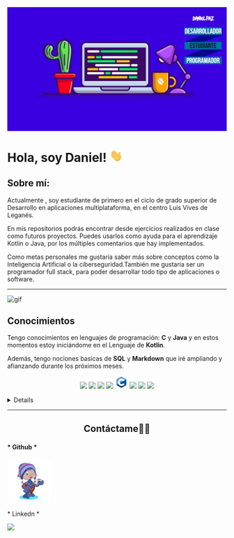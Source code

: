 <a href="https://github.com/DanielParin">
 <img src="./Images/baner.jpg" />
 </a>

# Hola, soy Daniel! <img src="https://raw.githubusercontent.com/ABSphreak/ABSphreak/master/gifs/Hi.gif" width="30px">
## Sobre mí:
Actualmente , soy estudiante de primero en el ciclo de grado superior
de Desarrollo en aplicaciones multiplataforma, en el centro Luis Vives
de Leganés.

En mis repositorios podrás encontrar desde ejercicios realizados en 
clase como futuros proyectos. Puedes usarlos como
ayuda para el aprendizaje Kotlin o Java, por los múltiples comentarios que hay implementados.

Como metas personales me gustaría saber más sobre conceptos como la 
Inteligencia Artificial o la ciberseguridad.También me gustaría ser un programador full stack, para poder desarrollar todo tipo de aplicaciones o software.




---


![gif](https://media1.giphy.com/media/L1R1tvI9svkIWwpVYr/giphy.gif?cid=ecf05e47umws0jsygroqh93nnn602quwccukxl8a198cwfug&rid=giphy.gif&ct=g)



## Conocimientos

Tengo conocimientos en lenguajes de programación: **C** y **Java** y
en estos momentos estoy iniciándome en  el Lenguaje de **Kotlin**.

 Además, tengo nociones basicas de **SQL** y **Markdown** que iré ampliando y afianzando durante los próximos meses.
 
 <p align="center">
<img loading="lazy" src="https://www.jetbrains.com/academy/img/icon-kotlin-new.svg" 
height="25">
<img loading="lazy" src="https://miro.medium.com/max/650/1*zzvdRmHGGXONZpuQ2FeqsQ.png" 
height="30">
<img loading="lazy" src="https://www.sommelierdecafe.com/2019/wp-content/uploads/2009/06/java-logo1-1.png" 
height="30">
<img loading="lazy" src="https://upload.wikimedia.org/wikipedia/commons/thumb/6/61/HTML5_logo_and_wordmark.svg/512px-HTML5_logo_and_wordmark.svg.png" 
height="30">
<img loading="lazy" src="https://raw.githubusercontent.com/github/explore/f3e22f0dca2be955676bc70d6214b95b13354ee8/topics/c/c.png" 
height="30">
<img loading="lazy" src="https://cdn.worldvectorlogo.com/logos/c.svg" 
height="30">
<img loading="lazy" src="https://www.svgrepo.com/show/373848/mysql.svg" 
height="30">
<img loading="lazy" src="https://www.svgrepo.com/show/344277/markdown-fill.svg" 
height="35">
</p>



<details>
<h2><summary>Tecnologías con las que trabajo</summary></h2>

<p align="left">
 <img loading="lazy" src="https://resources.jetbrains.com/storage/products/intellij-idea/img/meta/intellij-idea_logo_300x300.png" 
  height="30">IntelIJ que uso para programar en Kotlin y Java.

   <img loading="lazy" src="https://distreau.com/github.svg" 
  height="30">Github para ver mis repositorios remotos y el del resto de usuarios.

  <img loading="lazy" src="https://materiageek.com/wp-content/uploads/2020/10/GitKraken-7.4.0-Descargar-gratis.png"
  height="30">Gitkraken para modificar los cambios en ramas y posteriormente subirlo a Github.

<img loading="lazy" src="https://user-images.githubusercontent.com/674621/71187801-14e60a80-2280-11ea-94c9-e56576f76baf.png" 
height="30">VS Code que empleo a la hora de usar nomenclaturas JavaScript o Markdown.

<img loading="lazy" src="https://xml-copy-editor.sourceforge.io/custom.jpg" height="30"> XML Copy Editor para la edición de ficheros XML.

<img loading="lazy" src="https://upload.wikimedia.org/wikipedia/commons/thumb/b/bb/Breezeicons-apps-48-codeblocks.svg/48px-Breezeicons-apps-48-codeblocks.svg.png?20190217125539" height="35">Codeblocks para la programación en C/C++.

</details>

---

 <h2><p align="center"> Contáctame👍🏼 </p></h2>
 <h4><p align="left">  * Github * </p></h4>
<a href="https://github.com/DanielParin">
 <img src="./Images/octocat.jpg" width=20%/>
 </a>

<p align="left">  * Linkedn * </p>

<p>
<a href="https://www.linkedin.com/in/daniel-paz-833602251/" target="_blank">
        <img loading="lazy" src="https://upload.wikimedia.org/wikipedia/commons/thumb/c/ca/LinkedIn_logo_initials.png/768px-LinkedIn_logo_initials.png" 
    height="50">
</a>


